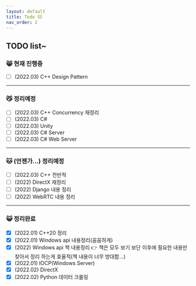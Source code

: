 ```yaml
---
layout: default
title: Todo 🐱
nav_order: 2
---
```


## TODO list~

### 😸 현재 진행중

- [ ] (2022.03) C++ Design Pattern

---

### 😼 정리예정
 
 - [ ] (2022.03) C++ Concurrency 재정리
 - [ ] (2022.03) C# 
 - [ ] (2022.03) Unity
 - [ ] (2022.03) C# Server
 - [ ] (2022.03) C# Web Server

---

### 🐱 (언젠가...) 정리예정

 - [ ] (2022.03) C++ 전반적
 - [ ] (2022) DirectX 재정리
 - [ ] (2022) Django 내용 정리
 - [ ] (2022) WebRTC 내용 정리

---

### 😺 정리완료

 - [X] (2022.01) C++20 정리
 - [X] (2022.01) Windows api 내용정리(꼼꼼하게)
 - [X] (2022) Windows api 책 내용정리 👉 책은 모두 보기 보단 이후에 필요한 내용만 찾아서 정리 하는게 효율적(책 내용이 너무 방대함...)
 - [X] (2022.01) IOCP(Windows Server)
 - [X] (2022.02) DirectX
 - [X] (2022.02) Python 데이터 크롤링